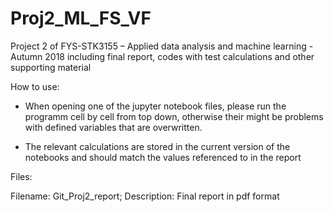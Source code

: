 # Proj2_ML_FS_VF
Project 2 of FYS-STK3155 – Applied data analysis and machine learning - Autumn 2018 including final report, codes with test calculations and other supporting material

How to use:

- When opening one of the jupyter notebook files, please run the programm cell by cell from top down, otherwise their might be problems with defined variables that are overwritten.

- The relevant calculations are stored in the current version of the notebooks and should match the values referenced to in the report

Files:

Filename: Git_Proj2_report; Description: Final report in pdf format
